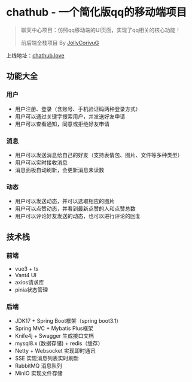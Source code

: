 # chathub - 一个简化版qq的移动端项目

>聊天中心项目：仿照qq移动端的UI页面，实现了qq相关的核心功能！
>
>前后端全栈项目 By [JollyCorivuG](https://github.com/JollyCorivuG)

上线地址：[chathub.love](http://www.chathub.love/)

## 功能大全
### 用户
- 用户注册、登录（含账号、手机验证码两种登录方式）
- 用户可以通过关键字搜索用户，并发送好友申请
- 用户可以查看通知，同意或拒绝好友申请

### 消息
- 用户可以发送消息给自己的好友（支持表情包、图片、文件等多种类型）
- 用户可以实时接收消息
- 消息面板自动刷新，会更新消息未读数

### 动态
- 用户可以发送动态，并可以选取相应的图片
- 用户可以点赞动态，并看到最新点赞的人和点赞总数
- 用户可以评论好友发送的动态，也可以进行评论的回复

## 技术栈
### 前端
- vue3 + ts
- Vant4 UI
- axios请求库
- pinia状态管理

### 后端
- JDK17 + Spring Boot框架（spring boot3.1）
- Spring MVC + Mybatis Plus框架
- Knife4j + Swagger 生成接口文档
- mysql8.x (数据存储) + redis（缓存）
- Netty + Websocket 实现即时通讯
- SSE 实现消息列表实时刷新
- RabbitMQ 消息队列
- MinIO 实现文件存储


